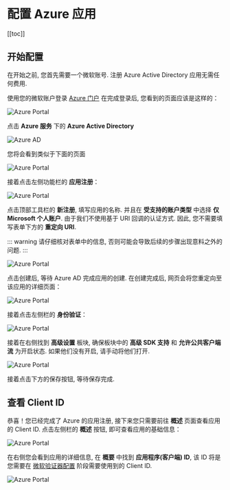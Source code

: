 # 配置 Azure 应用

[[toc]]

## 开始配置

在开始之前, 您首先需要一个微软账号. 注册 Azure Active Directory 应用无需任何费用. 

使用您的微软账户登录 [Azure 门户](https://portal.azure.com/#home)
在完成登录后, 您看到的页面应该是这样的：

![Azure Portal](/img/projbobcat/installationAndConfig/configMSAuth/step_1.png)

点击 **Azure 服务** 下的 **Azure Active Directory**

![Azure AD](/img/projbobcat/installationAndConfig/configMSAuth/azure_ad.png)

您将会看到类似于下面的页面

![Azure Portal](/img/projbobcat/installationAndConfig/configMSAuth/step_2.png)

接着点击左侧功能栏的 **应用注册**：

![Azure Portal](/img/projbobcat/installationAndConfig/configMSAuth/reg_app.png)

点击顶部工具栏的 **新注册**, 填写应用的名称. 并且在 **受支持的账户类型** 中选择 **仅 Microsoft 个人账户**. 
由于我们不使用基于 URI 回调的认证方式. 因此, 您不需要填写表单下方的 **重定向 URI**. 

::: warning
请仔细核对表单中的信息, 否则可能会导致后续的步骤出现意料之外的问题. 
:::

![Azure Portal](/img/projbobcat/installationAndConfig/configMSAuth/step_3.png)

点击创建后, 等待 Azure AD 完成应用的创建. 在创建完成后, 网页会将您重定向至该应用的详细页面：

![Azure Portal](/img/projbobcat/installationAndConfig/configMSAuth/step_4.png)

接着点击左侧栏的 **身份验证**：

![Azure Portal](/img/projbobcat/installationAndConfig/configMSAuth/identity_verification.png)

接着在右侧找到 **高级设置** 板块, 确保板块中的 **高级 SDK 支持** 和 **允许公共客户端流** 为开启状态. 
如果他们没有开启, 请手动将他们打开. 

![Azure Portal](/img/projbobcat/installationAndConfig/configMSAuth/id_advanced_settings.png)

接着点击下方的保存按钮, 等待保存完成. 

## 查看 Client ID

恭喜！您已经完成了 Azure 的应用注册, 接下来您只需要前往 **概述** 页面查看应用的 Client ID. 
点击左侧栏的 **概述** 按钮, 即可查看应用的基础信息：

![Azure Portal](/img/projbobcat/installationAndConfig/configMSAuth/about.png)

在右侧您会看到应用的详细信息, 在 **概要** 中找到 **应用程序(客户端) ID**, 
该 ID 将是您需要在 [微软验证器配置](/ruRU/projbobcat/installationAndConfig) 阶段需要使用到的 Client ID. 

![Azure Portal](/img/projbobcat/installationAndConfig/configMSAuth/about_block.png)

